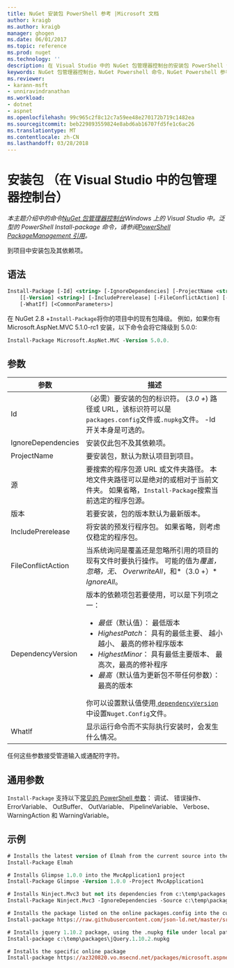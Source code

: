 ```yaml
---
title: NuGet 安装包 PowerShell 参考 |Microsoft 文档
author: kraigb
ms.author: kraigb
manager: ghogen
ms.date: 06/01/2017
ms.topic: reference
ms.prod: nuget
ms.technology: ''
description: 在 Visual Studio 中的 NuGet 包管理器控制台的安装包 PowerShell 命令参考。
keywords: NuGet 包管理器控制台，NuGet Powershell 命令，NuGet Powershell 参考，安装包
ms.reviewer:
- karann-msft
- unniravindranathan
ms.workload:
- dotnet
- aspnet
ms.openlocfilehash: 99c965c2f8c12c7a59ee48e270172b719c1482ea
ms.sourcegitcommit: beb229893559824e8abd6ab16707fd5fe1c6ac26
ms.translationtype: MT
ms.contentlocale: zh-CN
ms.lasthandoff: 03/28/2018
---
```

# <a name="install-package-package-manager-console-in-visual-studio"></a>安装包 （在 Visual Studio 中的包管理器控制台）

*本主题介绍中的命令[NuGet 包管理器控制台](package-manager-console.md)Windows 上的 Visual Studio 中。泛型的 PowerShell Install-package 命令，请参阅[PowerShell PackageManagement 引用](/powershell/module/packagemanagement/?view=powershell-6)。*

到项目中安装包及其依赖项。

## <a name="syntax"></a>语法

```ps
Install-Package [-Id] <string> [-IgnoreDependencies] [-ProjectName <string>] [[-Source] <string>] 
    [[-Version] <string>] [-IncludePrerelease] [-FileConflictAction] [-DependencyVersion]
    [-WhatIf] [<CommonParameters>]
```

在 NuGet 2.8 +`Install-Package`将你的项目中的现有包降级。 例如，如果你有 Microsoft.AspNet.MVC 5.1.0-rc1 安装，以下命令会将它降级到 5.0.0:

```ps
Install-Package Microsoft.AspNet.MVC -Version 5.0.0.
```

## <a name="parameters"></a>参数

| 参数 | 描述 |
| --- | --- |
| Id | （必需）要安装的包的标识符。 (*3.0 +*) 路径或 URL，该标识符可以是`packages.config`文件或`.nupkg`文件。 -Id 开关本身是可选的。 |
| IgnoreDependencies | 安装仅此包不及其依赖项。 |
| ProjectName | 要安装包，默认为默认项目到项目。 |
| 源 | 要搜索的程序包源 URL 或文件夹路径。 本地文件夹路径可以是绝对的或相对于当前文件夹。 如果省略，`Install-Package`搜索当前选定的程序包源。 |
| 版本 | 若要安装，包的版本默认为最新版本。 |
| IncludePrerelease | 将安装的预发行程序包。 如果省略，则考虑仅稳定的程序包。 |
| FileConflictAction | 当系统询问是覆盖还是忽略所引用的项目的现有文件时要执行操作。 可能的值为*覆盖，忽略，无、 OverwriteAll*，和*（3.0 +）* *IgnoreAll*。 |
| DependencyVersion | 版本的依赖项包若要使用，可以是下列项之一：<br/><ul><li>*最低*（默认值）： 最低版本</li><li>*HighestPatch*： 具有的最低主要、 越小越小、 最高的修补程序版本</li><li>*HighestMinor*： 具有最低主要版本、 最高次，最高的修补程序</li><li>*最高*（默认值为更新包不带任何参数）： 最高的版本</li></ul>你可以设置默认值使用[ `dependencyVersion` ](../reference/nuget-config-file.md#config-section)中设置`Nuget.Config`文件。 |
| WhatIf | 显示运行命令而不实际执行安装时，会发生什么情况。 |

任何这些参数接受管道输入或通配符字符。

## <a name="common-parameters"></a>通用参数

`Install-Package` 支持以下[常见的 PowerShell 参数](http://go.microsoft.com/fwlink/?LinkID=113216)： 调试、 错误操作、 ErrorVariable、 OutBuffer、 OutVariable、 PipelineVariable、 Verbose、 WarningAction 和 WarningVariable。

## <a name="examples"></a>示例

```ps
# Installs the latest version of Elmah from the current source into the default project
Install-Package Elmah

# Installs Glimpse 1.0.0 into the MvcApplication1 project
Install-Package Glimpse -Version 1.0.0 -Project MvcApplication1

# Installs Ninject.Mvc3 but not its dependencies from c:\temp\packages
Install-Package Ninject.Mvc3 -IgnoreDependencies -Source c:\temp\packages

# Installs the package listed on the online packages.config into the current project
Install-package https://raw.githubusercontent.com/json-ld.net/master/src/JsonLD/packages.config

# Installs jquery 1.10.2 package, using the .nupkg file under local path of c:\temp\packages
Install-package c:\temp\packages\jQuery.1.10.2.nupkg

# Installs the specific online package
Install-package https://az320820.vo.msecnd.net/packages/microsoft.aspnet.mvc.5.2.3.nupkg
```
